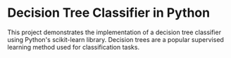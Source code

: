 # Decision Tree Classifier in Python

This project demonstrates the implementation of a decision tree classifier using Python's scikit-learn library. Decision trees are a popular supervised learning method used for classification tasks.
